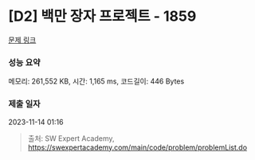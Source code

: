 # [D2] 백만 장자 프로젝트 - 1859 

[문제 링크](https://swexpertacademy.com/main/code/problem/problemDetail.do?contestProbId=AV5LrsUaDxcDFAXc) 

### 성능 요약

메모리: 261,552 KB, 시간: 1,165 ms, 코드길이: 446 Bytes

### 제출 일자

2023-11-14 01:16



> 출처: SW Expert Academy, https://swexpertacademy.com/main/code/problem/problemList.do